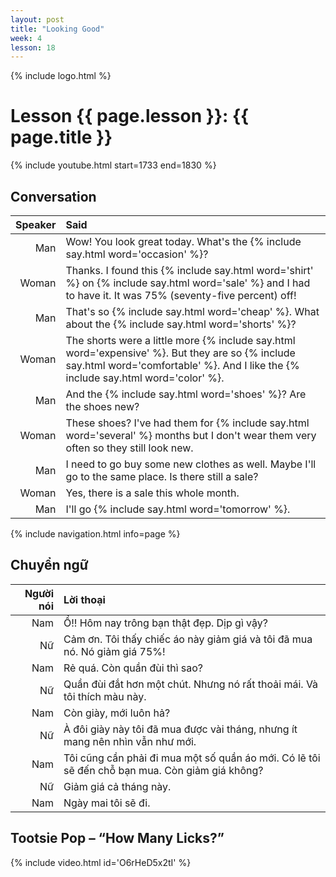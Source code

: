 ```yaml
---
layout: post
title: "Looking Good"
week: 4
lesson: 18
---
```


{% include logo.html %}

# Lesson {{ page.lesson }}: {{ page.title }}

{% include youtube.html start=1733 end=1830 %}

## Conversation

Speaker | Said
---: | :---
Man | Wow! You look great today. What's the {% include say.html word='occasion' %}?
Woman | Thanks. I found this {% include say.html word='shirt' %} on {% include say.html word='sale' %} and I had to have it. It was 75% (seventy-five percent) off!
Man | That's so {% include say.html word='cheap' %}. What about the {% include say.html word='shorts' %}?
Woman | The shorts were a little more {% include say.html word='expensive' %}. But they are so {% include say.html word='comfortable' %}. And I like the {% include say.html word='color' %}.
Man | And the {% include say.html word='shoes' %}? Are the shoes new?
Woman | These shoes? I've had them for {% include say.html word='several' %} months but I don't wear them very often so they still look new.
Man | I need to go buy some new clothes as well. Maybe I'll go to the same place. Is there still a sale?
Woman | Yes, there is a sale this whole month.
Man | I'll go {% include say.html word='tomorrow' %}.

{% include navigation.html info=page %}

## Chuyển ngữ

Người nói | Lời thoại
---: | :---
Nam | Ồ!! Hôm nay trông bạn thật đẹp. Dịp gì vậy?
Nữ | Cảm ơn. Tôi thấy chiếc áo này giảm giá và tôi đã mua nó. Nó giảm giá 75%!
Nam | Rẻ quá. Còn quần đùi thì sao?
Nữ | Quần đùi đắt hơn một chút. Nhưng nó rất thoải mái. Và tôi thích màu này.
Nam | Còn giày, mới luôn hả?
Nữ | À đôi giày này tôi đã mua được vài tháng, nhưng ít mang nên nhìn vẫn như mới.
Nam | Tôi cũng cần phải đi mua một số quần áo mới. Có lẽ tôi sẽ đến chỗ bạn mua. Còn giảm giá không?
Nữ | Giảm giá cả tháng này.
Nam | Ngày mai tôi sẽ đi.

## Tootsie Pop – “How Many Licks?”

{% include video.html id='O6rHeD5x2tI' %}
